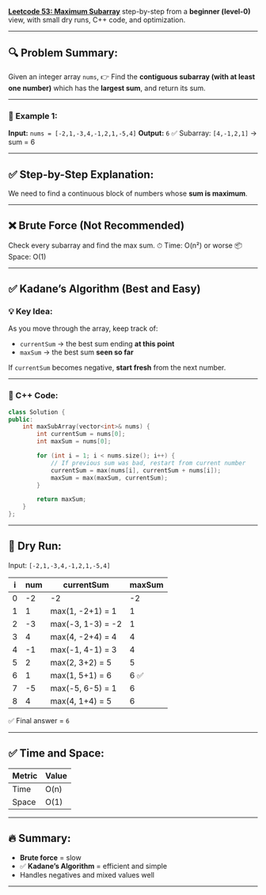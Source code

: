 **[Leetcode 53: Maximum Subarray](https://leetcode.com/problems/maximum-subarray/)** step-by-step from a **beginner (level-0)** view, with small dry runs, C++ code, and optimization.

---

## 🔍 Problem Summary:

Given an integer array `nums`,
👉 Find the **contiguous subarray (with at least one number)** which has the **largest sum**,
and return its sum.

---

### 🧠 Example 1:

**Input:** `nums = [-2,1,-3,4,-1,2,1,-5,4]`
**Output:** `6`
✅ Subarray: `[4,-1,2,1]` → sum = 6

---

## ✅ Step-by-Step Explanation:

We need to find a continuous block of numbers whose **sum is maximum**.

---

## ❌ Brute Force (Not Recommended)

Check every subarray and find the max sum.
⏱ Time: O(n²) or worse
📦 Space: O(1)

---

## ✅ Kadane’s Algorithm (Best and Easy)

### 💡 Key Idea:

As you move through the array, keep track of:

* `currentSum` → the best sum ending **at this point**
* `maxSum` → the best sum **seen so far**

If `currentSum` becomes negative, **start fresh** from the next number.

---

### 🧾 C++ Code:

```cpp
class Solution {
public:
    int maxSubArray(vector<int>& nums) {
        int currentSum = nums[0];
        int maxSum = nums[0];

        for (int i = 1; i < nums.size(); i++) {
            // If previous sum was bad, restart from current number
            currentSum = max(nums[i], currentSum + nums[i]);
            maxSum = max(maxSum, currentSum);
        }

        return maxSum;
    }
};
```

---

## 🔁 Dry Run:

Input: `[-2,1,-3,4,-1,2,1,-5,4]`

| i | num | currentSum        | maxSum |
| - | --- | ----------------- | ------ |
| 0 | -2  | -2                | -2     |
| 1 | 1   | max(1, -2+1) = 1  | 1      |
| 2 | -3  | max(-3, 1-3) = -2 | 1      |
| 3 | 4   | max(4, -2+4) = 4  | 4      |
| 4 | -1  | max(-1, 4-1) = 3  | 4      |
| 5 | 2   | max(2, 3+2) = 5   | 5      |
| 6 | 1   | max(1, 5+1) = 6   | 6 ✅    |
| 7 | -5  | max(-5, 6-5) = 1  | 6      |
| 8 | 4   | max(4, 1+4) = 5   | 6      |

✅ Final answer = `6`

---

## ✅ Time and Space:

| Metric | Value |
| ------ | ----- |
| Time   | O(n)  |
| Space  | O(1)  |

---

## 🔥 Summary:

* **Brute force** = slow
* ✅ **Kadane’s Algorithm** = efficient and simple
* Handles negatives and mixed values well

---

